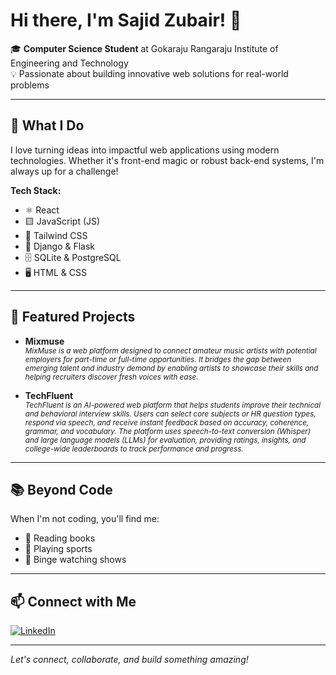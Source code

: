 # Hi there, I'm Sajid Zubair! 👋

🎓 **Computer Science Student** at Gokaraju Rangaraju Institute of Engineering and Technology  
💡 Passionate about building innovative web solutions for real-world problems

---

## 🚀 What I Do

I love turning ideas into impactful web applications using modern technologies. Whether it's front-end magic or robust back-end systems, I'm always up for a challenge!

**Tech Stack:**
- ⚛️ React
- 🟨 JavaScript (JS)
- 💨 Tailwind CSS
- 🐍 Django & Flask
- 🗄️ SQLite & PostgreSQL
- 🖥️ HTML & CSS

---

## 🌟 Featured Projects

- **Mixmuse**  
  <sub>*MixMuse is a web platform designed to connect amateur music artists with potential employers for part-time or full-time opportunities. It bridges the gap between emerging talent and industry demand by enabling artists to showcase their skills and helping recruiters discover fresh voices with ease.*</sub>

- **TechFluent**  
  <sub>*TechFluent is an AI-powered web platform that helps students improve their technical and behavioral interview skills. Users can select core subjects or HR question types, respond via speech, and receive instant feedback based on accuracy, coherence, grammar, and vocabulary. The platform uses speech-to-text conversion (Whisper) and large language models (LLMs) for evaluation, providing ratings, insights, and college-wide leaderboards to track performance and progress.*</sub>

---

## 📚 Beyond Code

When I'm not coding, you'll find me:
- 📖 Reading books
- 🏏 Playing sports
- 🍿 Binge watching shows

---

## 📫 Connect with Me

[![LinkedIn](https://img.shields.io/badge/LinkedIn-blue?logo=linkedin&logoColor=white)](https://www.linkedin.com/in/sajid-zubair-72a25228b/)

---

*Let's connect, collaborate, and build something amazing!*
